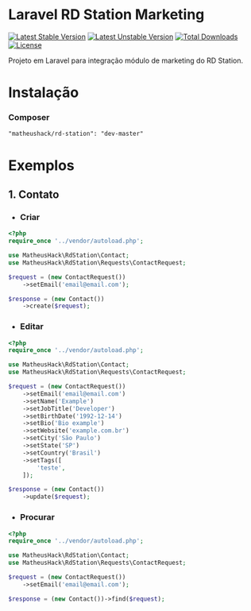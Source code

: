 # Laravel RD Station Marketing
[![Latest Stable Version](https://poser.pugx.org/matheushack/rd-station/v/stable)](https://packagist.org/packages/matheushack/rd-station)
[![Latest Unstable Version](https://poser.pugx.org/matheushack/rd-station/v/unstable)](https://packagist.org/packages/matheushack/rd-station)
[![Total Downloads](https://poser.pugx.org/matheushack/rd-station/downloads)](https://packagist.org/packages/matheushack/rd-station)
[![License](https://poser.pugx.org/matheushack/rd-station/license)](https://packagist.org/packages/matheushack/rd-station)

Projeto em Laravel para integração módulo de marketing do RD Station.

# Instalação
### Composer
```
"matheushack/rd-station": "dev-master"
```

# Exemplos
## 1. Contato
   - ### Criar
```php
<?php
require_once '../vendor/autoload.php';

use MatheusHack\RdStation\Contact;
use MatheusHack\RdStation\Requests\ContactRequest;

$request = (new ContactRequest())
    ->setEmail('email@email.com');

$response = (new Contact())
    ->create($request);
```
   - ### Editar
```php
<?php
require_once '../vendor/autoload.php';

use MatheusHack\RdStation\Contact;
use MatheusHack\RdStation\Requests\ContactRequest;

$request = (new ContactRequest())
    ->setEmail('email@email.com')
    ->setName('Example')
    ->setJobTitle('Developer')
    ->setBirthDate('1992-12-14')
    ->setBio('Bio example')
    ->setWebsite('example.com.br')
    ->setCity('São Paulo')
    ->setState('SP')
    ->setCountry('Brasil')
    ->setTags([
        'teste',
    ]);

$response = (new Contact())
    ->update($request);
```
   - ### Procurar
```php
<?php
require_once '../vendor/autoload.php';

use MatheusHack\RdStation\Contact;
use MatheusHack\RdStation\Requests\ContactRequest;

$request = (new ContactRequest())
    ->setEmail('email@email.com');

$response = (new Contact())->find($request);
```
